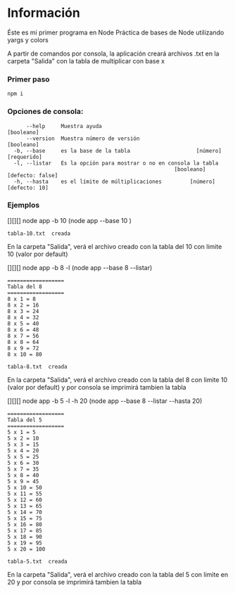 # Información

Éste es mi primer programa en Node
Práctica de bases de Node utilizando yargs y colors

A partir de comandos por consola, la aplicación creará archivos .txt en la carpeta "Salida" con la tabla de multiplicar con base x

### Primer paso

```
npm i
```

### Opciones de consola:


```
      --help     Muestra ayuda                                        [booleano]
      --version  Muestra número de versión                            [booleano]
  -b, --base     es la base de la tabla                     [número] [requerido]
  -l, --listar   Es la opción para mostrar o no en consola la tabla
                                                     [booleano] [defecto: false]
  -h, --hasta    es el límite de múltiplicaciones         [número] [defecto: 10] 
```

### Ejemplos

[][][] node app -b 10 (node app --base 10 )

```
tabla-10.txt  creada
```

En la carpeta "Salida", verá el archivo creado con la tabla del 10 con limite 10 (valor por default)

[][][] node app -b 8 -l (node app --base 8 --listar)

```
==================
Tabla del 8
==================
8 x 1 = 8
8 x 2 = 16
8 x 3 = 24
8 x 4 = 32
8 x 5 = 40
8 x 6 = 48
8 x 7 = 56
8 x 8 = 64
8 x 9 = 72
8 x 10 = 80

tabla-8.txt  creada
```

En la carpeta "Salida", verá el archivo creado con la tabla del 8 con limite 10 (valor por default) y por consola se imprimirá tambien la tabla

[][][] node app -b 5 -l -h 20 (node app --base 8 --listar --hasta 20)

```
==================
Tabla del 5
==================
5 x 1 = 5
5 x 2 = 10
5 x 3 = 15
5 x 4 = 20
5 x 5 = 25
5 x 6 = 30
5 x 7 = 35
5 x 8 = 40
5 x 9 = 45
5 x 10 = 50
5 x 11 = 55
5 x 12 = 60
5 x 13 = 65
5 x 14 = 70
5 x 15 = 75
5 x 16 = 80
5 x 17 = 85
5 x 18 = 90
5 x 19 = 95
5 x 20 = 100

tabla-5.txt  creada
```

En la carpeta "Salida", verá el archivo creado con la tabla del 5 con limite en 20 y por consola se imprimirá tambien la tabla